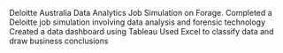 Deloitte Australia Data Analytics Job Simulation on Forage.
Completed a Deloitte job simulation involving data analysis and forensic technology  
Created a data dashboard using Tableau 
Used Excel to classify data and draw business conclusions
